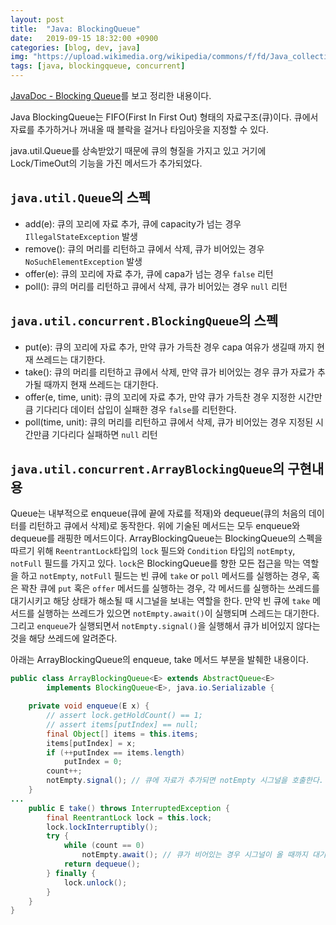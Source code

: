 ```yaml
---
layout: post
title:  "Java: BlockingQueue"
date:   2019-09-15 18:32:00 +0900
categories: [blog, dev, java]
img: "https://upload.wikimedia.org/wikipedia/commons/f/fd/Java_collection_interfaces.svg"
tags: [java, blockingqueue, concurrent]
---
```

[JavaDoc - Blocking Queue](https://docs.oracle.com/javase/8/docs/api/java/util/concurrent/BlockingQueue.html)를 보고 정리한 내용이다.

Java BlockingQueue는 FIFO(First In First Out) 형태의 자료구조(큐)이다. 큐에서 자료를 추가하거나 꺼내올 때 블락을 걸거나 타임아웃을 지정할 수 있다.

java.util.Queue를 상속받았기 때문에 큐의 형질을 가지고 있고 거기에 Lock/TimeOut의 기능을 가진 메서드가 추가되었다.

## `java.util.Queue`의 스펙

* add(e): 큐의 꼬리에 자료 추가, 큐에 capacity가 넘는 경우 `IllegalStateException` 발생
* remove(): 큐의 머리를 리턴하고 큐에서 삭제, 큐가 비어있는 경우 `NoSuchElementException` 발생
* offer(e): 큐의 꼬리에 자료 추가, 큐에 capa가 넘는 경우 `false` 리턴
* poll(): 큐의 머리를 리턴하고 큐에서 삭제, 큐가 비어있는 경우 `null` 리턴

## `java.util.concurrent.BlockingQueue`의 스펙

* put(e): 큐의 꼬리에 자료 추가, 만약 큐가 가득찬 경우 capa 여유가 생길때 까지 현재 쓰레드는 대기한다.
* take(): 큐의 머리를 리턴하고 큐에서 삭제, 만약 큐가 비어있는 경우 큐가 자료가 추가될 때까지 현재 쓰레드는 대기한다.
* offer(e, time, unit): 큐의 꼬리에 자료 추가, 만약 큐가 가득찬 경우 지정한 시간만큼 기다리다 데이터 삽입이 실패한 경우 `false`를 리턴한다.
* poll(time, unit): 큐의 머리를 리턴하고 큐에서 삭제, 큐가 비어있는 경우 지정된 시간만큼 기다리다 실패하면 `null` 리턴

## `java.util.concurrent.ArrayBlockingQueue`의 구현내용

Queue는 내부적으로 enqueue(큐에 끝에 자료를 적재)와 dequeue(큐의 처음의 데이터를 리턴하고 큐에서 삭제)로 동작한다. 위에 기술된 메서드는 모두 enqueue와 dequeue를 래핑한 메서드이다. ArrayBlockingQueue는 BlockingQueue의 스펙을 따르기 위해 `ReentrantLock`타입의 `lock` 필드와 `Condition` 타입의 `notEmpty`, `notFull` 필드를 가지고 있다. `lock`은 BlockingQueue를 향한 모든 접근을 막는 역할을 하고 `notEmpty`, `notFull` 필드는 빈 큐에 `take` or `poll` 메서드를 실행하는 경우, 혹은 꽉찬 큐에 `put` 혹은 `offer` 메서드를 실행하는 경우, 각 메서드를 실행하는 쓰레드를 대기시키고 해당 상태가 해소될 때 시그널을 보내는 역할을 한다. 만약 빈 큐에 `take` 메서드를 실행하는 쓰레드가 있으면 `notEmpty.await()`이 실행되며 스레드는 대기한다. 그리고 `enqueue`가 실행되면서 `notEmpty.signal()`을 실행해서 큐가 비어있지 않다는 것을 해당 쓰레드에 알려준다.

아래는 ArrayBlockingQueue의 enqueue, take 메서드 부분을 발췌한 내용이다.

```java
public class ArrayBlockingQueue<E> extends AbstractQueue<E>
        implements BlockingQueue<E>, java.io.Serializable {

    private void enqueue(E x) {
        // assert lock.getHoldCount() == 1;
        // assert items[putIndex] == null;
        final Object[] items = this.items;
        items[putIndex] = x;
        if (++putIndex == items.length)
            putIndex = 0;
        count++;
        notEmpty.signal(); // 큐에 자료가 추가되면 notEmpty 시그널을 호출한다.
    }
...
    public E take() throws InterruptedException {
        final ReentrantLock lock = this.lock;
        lock.lockInterruptibly();
        try {
            while (count == 0)
                notEmpty.await(); // 큐가 비어있는 경우 시그널이 올 때까지 대기한다.
            return dequeue();
        } finally {
            lock.unlock();
        }
    }
}
```
